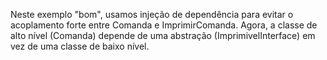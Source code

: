 Neste exemplo "bom", usamos injeção de dependência para evitar o acoplamento forte entre Comanda e ImprimirComanda. Agora, a classe de alto nível (Comanda) depende de uma abstração (ImprimivelInterface) em vez de uma classe de baixo nível.